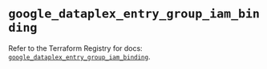 # `google_dataplex_entry_group_iam_binding`

Refer to the Terraform Registry for docs: [`google_dataplex_entry_group_iam_binding`](https://registry.terraform.io/providers/hashicorp/google-beta/6.32.0/docs/resources/google_dataplex_entry_group_iam_binding).
